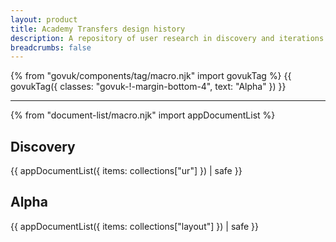 ```yaml
---
layout: product
title: Academy Transfers design history 
description: A repository of user research in discovery and iterations during alpha.
breadcrumbs: false
---
```

{% from "govuk/components/tag/macro.njk" import govukTag %}
{{ govukTag({
  classes: "govuk-!-margin-bottom-4",
  text: "Alpha"
}) }}





<hr class="govuk-section-break govuk-section-break--visible">

{% from "document-list/macro.njk" import appDocumentList %}
<div class="govuk-grid-row">
  <section class="govuk-grid-column-one-half">
    <h2 class="govuk-heading-l govuk-!-font-size-27">Discovery</h2>
    {{ appDocumentList({
      items: collections["ur"]
    }) | safe }}
  </section>

  <section class="govuk-grid-column-one-half">
    <h2 class="govuk-heading-l govuk-!-font-size-27">Alpha</h2>
    {{ appDocumentList({
      items: collections["layout"]
    }) | safe }}
  </section>
</div>
